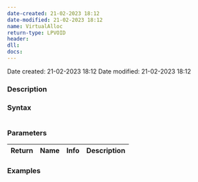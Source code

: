 ```yaml
---
date-created: 21-02-2023 18:12
date-modified: 21-02-2023 18:12
name: VirtualAlloc
return-type: LPVOID
header: 
dll: 
docs: 
---
```

Date created: 21-02-2023 18:12
Date modified: 21-02-2023 18:12

### Description

### Syntax
```c++

```

### Parameters

| Return | Name      | Info         | Description |
| ------ | --------- | ------------ | ----------- |


### Examples


